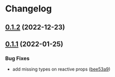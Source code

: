 # Changelog

## [0.1.2](https://github.com/n6ai/minze/compare/elements-v0.1.1...elements-v0.1.2) (2022-12-23)

## [0.1.1](https://github.com/n6ai/minze/compare/minze-elements@0.1.0...minze-elements@0.1.1) (2022-01-25)


### Bug Fixes

* add missing types on reactive props ([bee53a9](https://github.com/n6ai/minze/commit/bee53a90a35b3777bffde9fa371de42040e1393c))
